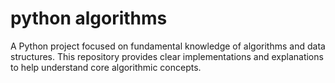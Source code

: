 # python algorithms

A Python project focused on fundamental knowledge of algorithms and data structures. This repository provides clear implementations and explanations to help understand core algorithmic concepts.
